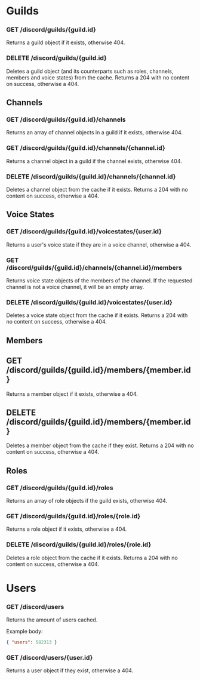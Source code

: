 # Guilds

### GET /discord/guilds/{guild.id}

Returns a guild object if it exists, otherwise 404.

### DELETE /discord/guilds/{guild.id}

Deletes a guild object (and its counterparts such as roles, channels, members and voice states) from the cache. Returns a 204 with no content on success, otherwise a 404.

## Channels

### GET /discord/guilds/{guild.id}/channels

Returns an array of channel objects in a guild if it exists, otherwise 404.

### GET /discord/guilds/{guild.id}/channels/{channel.id}

Returns a channel object in a guild if the channel exists, otherwise 404.

### DELETE /discord/guilds/{guild.id}/channels/{channel.id}

Deletes a channel object from the cache if it exists. Returns a 204 with no content on success, otherwise a 404.

## Voice States

### GET /discord/guilds/{guild.id}/voicestates/{user.id}

Returns a user's voice state if they are in a voice channel, otherwise a 404.

### GET /discord/guilds/{guild.id}/channels/{channel.id}/members

Returns voice state objects of the members of the channel. If the requested channel is not a voice channel, it will be an empty array.

### DELETE /discord/guilds/{guild.id}/voicestates/{user.id}

Deletes a voice state object from the cache if it exists. Returns a 204 with no content on success, otherwise a 404.

## Members

## GET /discord/guilds/{guild.id}/members/{member.id}

Returns a member object if it exists, otherwise a 404.

## DELETE /discord/guilds/{guild.id}/members/{member.id}

Deletes a member object from the cache if they exist. Returns a 204 with no content on success, otherwise a 404.

## Roles

### GET /discord/guilds/{guild.id}/roles

Returns an array of role objects if the guild exists, otherwise 404.

### GET /discord/guilds/{guild.id}/roles/{role.id}

Returns a role object if it exists, otherwise a 404.

### DELETE /discord/guilds/{guild.id}/roles/{role.id}

Deletes a role object from the cache if it exists. Returns a 204 with no content on success, otherwise a 404.

# Users

### GET /discord/users

Returns the amount of users cached.

Example body:
```json
{ "users": 582313 }
```

### GET /discord/users/{user.id}

Returns a user object if they exist, otherwise a 404.